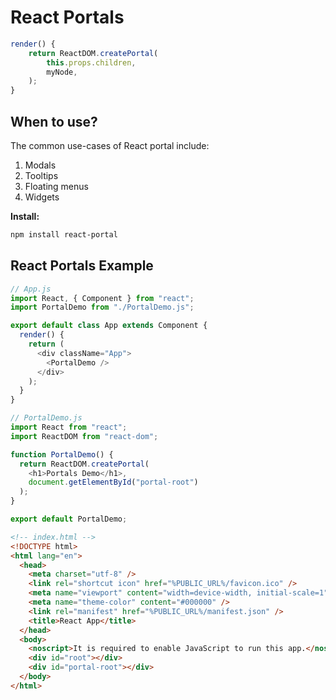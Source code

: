 # React Portals

```javascript
render() {
    return ReactDOM.createPortal(
        this.props.children,
        myNode,
    );
}
```

## When to use?

The common use-cases of React portal include:

1. Modals
2. Tooltips
3. Floating menus
4. Widgets

**Install:**

```bash
npm install react-portal
```

## React Portals Example

```javascript
// App.js
import React, { Component } from "react";
import PortalDemo from "./PortalDemo.js";

export default class App extends Component {
  render() {
    return (
      <div className="App">
        <PortalDemo />
      </div>
    );
  }
}

// PortalDemo.js
import React from "react";
import ReactDOM from "react-dom";

function PortalDemo() {
  return ReactDOM.createPortal(
    <h1>Portals Demo</h1>,
    document.getElementById("portal-root")
  );
}

export default PortalDemo;
```

```html
<!-- index.html -->
<!DOCTYPE html>
<html lang="en">
  <head>
    <meta charset="utf-8" />
    <link rel="shortcut icon" href="%PUBLIC_URL%/favicon.ico" />
    <meta name="viewport" content="width=device-width, initial-scale=1" />
    <meta name="theme-color" content="#000000" />
    <link rel="manifest" href="%PUBLIC_URL%/manifest.json" />
    <title>React App</title>
  </head>
  <body>
    <noscript>It is required to enable JavaScript to run this app.</noscript>
    <div id="root"></div>
    <div id="portal-root"></div>
  </body>
</html>
```
